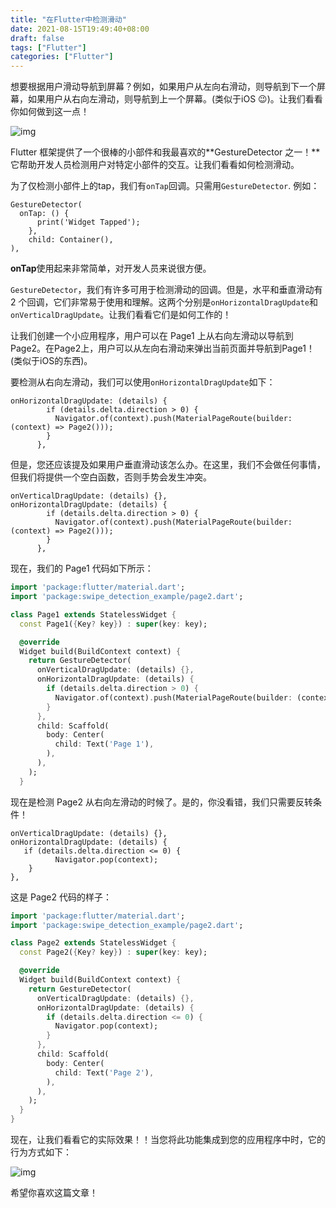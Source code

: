 ```yaml
---
title: "在Flutter中检测滑动"
date: 2021-08-15T19:49:40+08:00
draft: false
tags: ["Flutter"]
categories: ["Flutter"]
---
```


想要根据用户滑动导航到屏幕？例如，如果用户从左向右滑动，则导航到下一个屏幕，如果用户从右向左滑动，则导航到上一个屏幕。(类似于iOS 😉)。让我们看看你如何做到这一点！

![img](https://miro.medium.com/max/700/0*IU8v5lkYJ23ulijY.png)

Flutter 框架提供了一个很棒的小部件和我最喜欢的**GestureDetector 之一！**它帮助开发人员检测用户对特定小部件的交互。让我们看看如何检测滑动。

为了仅检测小部件上的tap，我们有`onTap`回调。只需用`GestureDetector`. 例如：

```
GestureDetector( 
  onTap: () { 
      print('Widget Tapped'); 
    }, 
    child: Container(), 
),
```

**onTap**使用起来非常简单，对开发人员来说很方便。

`GestureDetector`，我们有许多可用于检测滑动的回调。但是，水平和垂直滑动有 2 个回调，它们非常易于使用和理解。这两个分别是`onHorizontalDragUpdate`和`onVerticalDragUpdate`。让我们看看它们是如何工作的！

让我们创建一个小应用程序，用户可以在 Page1 上从右向左滑动以导航到 Page2。在Page2上，用户可以从左向右滑动来弹出当前页面并导航到Page1！(类似于iOS的东西)。

要检测从右向左滑动，我们可以使用`onHorizontalDragUpdate`如下：

```
onHorizontalDragUpdate: (details) { 
        if (details.delta.direction > 0) { 
          Navigator.of(context).push(MaterialPageRoute(builder: (context) => Page2())); 
        } 
      },
```

但是，您还应该提及如果用户垂直滑动该怎么办。在这里，我们不会做任何事情，但我们将提供一个空白函数，否则手势会发生冲突。

```
onVerticalDragUpdate: (details) {}, 
onHorizontalDragUpdate: (details) { 
        if (details.delta.direction > 0) { 
          Navigator.of(context).push(MaterialPageRoute(builder: (context) => Page2())); 
        } 
      },
```

现在，我们的 Page1 代码如下所示：

```dart
import 'package:flutter/material.dart';
import 'package:swipe_detection_example/page2.dart';

class Page1 extends StatelessWidget {
  const Page1({Key? key}) : super(key: key);

  @override
  Widget build(BuildContext context) {
    return GestureDetector(
      onVerticalDragUpdate: (details) {},
      onHorizontalDragUpdate: (details) {
        if (details.delta.direction > 0) {
          Navigator.of(context).push(MaterialPageRoute(builder: (context) => Page2()));
        }
      },
      child: Scaffold(
        body: Center(
          child: Text('Page 1'),
        ),
      ),
    );
  }
```

现在是检测 Page2 从右向左滑动的时候了。是的，你没看错，我们只需要反转条件！

```
onVerticalDragUpdate: (details) {}, 
onHorizontalDragUpdate: (details) { 
   if (details.delta.direction <= 0) { 
          Navigator.pop(context); 
    } 
},
```

这是 Page2 代码的样子：

```dart
import 'package:flutter/material.dart';
import 'package:swipe_detection_example/page2.dart';

class Page2 extends StatelessWidget {
  const Page2({Key? key}) : super(key: key);

  @override
  Widget build(BuildContext context) {
    return GestureDetector(
      onVerticalDragUpdate: (details) {},
      onHorizontalDragUpdate: (details) {
        if (details.delta.direction <= 0) {
          Navigator.pop(context);
        }
      },
      child: Scaffold(
        body: Center(
          child: Text('Page 2'),
        ),
      ),
    );
  }
}
```



现在，让我们看看它的实际效果！！当您将此功能集成到您的应用程序中时，它的行为方式如下：

![img](https://miro.medium.com/max/700/1*jkeFJPP6Qs9QoZSFsDQr2Q.gif)

希望你喜欢这篇文章！
